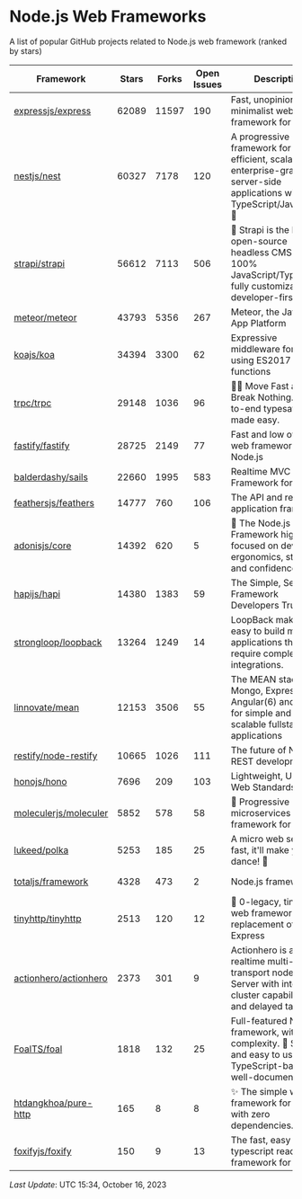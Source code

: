 # Node.js Web Frameworks
A list of popular GitHub projects related to Node.js web framework (ranked by stars)


| Framework | Stars | Forks | Open Issues | Description | Last Update | License |
| --------- | ----- | ----- | ----------- | ----------- | ----------- | ------- |
| [expressjs/express](https://github.com/expressjs/express) | 62089 | 11597 | 190 | Fast, unopinionated, minimalist web framework for node. | June 04, 2023 | MIT License |
| [nestjs/nest](https://github.com/nestjs/nest) | 60327 | 7178 | 120 | A progressive Node.js framework for building efficient, scalable, and enterprise-grade server-side applications with TypeScript/JavaScript 🚀 | October 06, 2023 | MIT License |
| [strapi/strapi](https://github.com/strapi/strapi) | 56612 | 7113 | 506 | 🚀 Strapi is the leading open-source headless CMS. It’s 100% JavaScript/TypeScript, fully customizable and developer-first. | October 16, 2023 | Other |
| [meteor/meteor](https://github.com/meteor/meteor) | 43793 | 5356 | 267 | Meteor, the JavaScript App Platform | October 12, 2023 | Other |
| [koajs/koa](https://github.com/koajs/koa) | 34394 | 3300 | 62 | Expressive middleware for node.js using ES2017 async functions | May 17, 2023 | MIT License |
| [trpc/trpc](https://github.com/trpc/trpc) | 29148 | 1036 | 96 | 🧙‍♀️  Move Fast and Break Nothing. End-to-end typesafe APIs made easy.  | October 16, 2023 | MIT License |
| [fastify/fastify](https://github.com/fastify/fastify) | 28725 | 2149 | 77 | Fast and low overhead web framework, for Node.js | October 16, 2023 | Other |
| [balderdashy/sails](https://github.com/balderdashy/sails) | 22660 | 1995 | 583 | Realtime MVC Framework for Node.js | September 01, 2023 | MIT License |
| [feathersjs/feathers](https://github.com/feathersjs/feathers) | 14777 | 760 | 106 | The API and real-time application framework | October 13, 2023 | MIT License |
| [adonisjs/core](https://github.com/adonisjs/core) | 14392 | 620 | 5 | 🚀 The Node.js Framework highly focused on developer ergonomics, stability and confidence | September 21, 2023 | MIT License |
| [hapijs/hapi](https://github.com/hapijs/hapi) | 14380 | 1383 | 59 | The Simple, Secure Framework Developers Trust | September 18, 2023 | Other |
| [strongloop/loopback](https://github.com/strongloop/loopback) | 13264 | 1249 | 14 | LoopBack makes it easy to build modern applications that require complex integrations. | March 06, 2021 | Other |
| [linnovate/mean](https://github.com/linnovate/mean) | 12153 | 3506 | 55 | The MEAN stack uses Mongo, Express, Angular(6) and Node for simple and scalable fullstack js applications | July 09, 2023 |  |
| [restify/node-restify](https://github.com/restify/node-restify) | 10665 | 1026 | 111 | The future of Node.js REST development | August 11, 2023 | MIT License |
| [honojs/hono](https://github.com/honojs/hono) | 7696 | 209 | 103 | Lightweight, Ultrafast, Web Standards | October 12, 2023 | MIT License |
| [moleculerjs/moleculer](https://github.com/moleculerjs/moleculer) | 5852 | 578 | 58 | :rocket: Progressive microservices framework for Node.js | October 01, 2023 | MIT License |
| [lukeed/polka](https://github.com/lukeed/polka) | 5253 | 185 | 25 | A micro web server so fast, it'll make you dance! :dancers: | May 22, 2021 | MIT License |
| [totaljs/framework](https://github.com/totaljs/framework) | 4328 | 473 | 2 | Node.js framework | August 30, 2023 | Other |
| [tinyhttp/tinyhttp](https://github.com/tinyhttp/tinyhttp) | 2513 | 120 | 12 | 🦄 0-legacy, tiny & fast web framework as a replacement of Express | October 08, 2023 | MIT License |
| [actionhero/actionhero](https://github.com/actionhero/actionhero) | 2373 | 301 | 9 | Actionhero is a realtime multi-transport nodejs API Server with integrated cluster capabilities and delayed tasks | October 09, 2023 | Apache License 2.0 |
| [FoalTS/foal](https://github.com/FoalTS/foal) | 1818 | 132 | 25 | Full-featured Node.js framework, with no complexity. 🚀 Simple and easy to use, TypeScript-based and well-documented. | September 11, 2023 | MIT License |
| [htdangkhoa/pure-http](https://github.com/htdangkhoa/pure-http) | 165 | 8 | 8 | ✨ The simple web framework for Node.js with zero dependencies. | July 03, 2023 | MIT License |
| [foxifyjs/foxify](https://github.com/foxifyjs/foxify) | 150 | 9 | 13 | The fast, easy to use & typescript ready web framework for Node.js | June 24, 2023 | MIT License |

*Last Update*: UTC 15:34, October 16, 2023